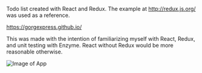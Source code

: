 Todo list created with React and Redux. The example at http://redux.js.org/ 
was used as a reference.

https://gorgexpress.github.io/

This was made with the intention of familiarizing myself with 
React, Redux, and unit testing with Enzyme. React without Redux
would be more reasonable otherwise.


![Image of App](http://i.imgur.com/sIuxCtq.png)
